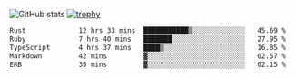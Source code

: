 ![GitHub stats](https://github-readme-stats.vercel.app/api?username=ksk001100&show_icons=true&theme=tokyonight)
[![trophy](https://github-profile-trophy.vercel.app/?username=ksk001100&theme=onedark)](https://github.com/ryo-ma/github-profile-trophy)

<!--START_SECTION:waka-->

```txt
Rust             12 hrs 33 mins  ███████████▒░░░░░░░░░░░░░   45.69 %
Ruby             7 hrs 40 mins   ███████░░░░░░░░░░░░░░░░░░   27.95 %
TypeScript       4 hrs 37 mins   ████▒░░░░░░░░░░░░░░░░░░░░   16.85 %
Markdown         42 mins         ▓░░░░░░░░░░░░░░░░░░░░░░░░   02.57 %
ERB              35 mins         ▓░░░░░░░░░░░░░░░░░░░░░░░░   02.15 %
```

<!--END_SECTION:waka-->
